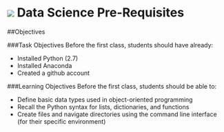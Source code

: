 # ![](https://ga-dash.s3.amazonaws.com/production/assets/logo-9f88ae6c9c3871690e33280fcf557f33.png) Data Science Pre-Requisites

##Objectives

###Task Objectives
Before the first class, students should have already:
- Installed Python (2.7)
- Installed Anaconda
- Created a github account

###Learning Objectives
Before the first class, students should be able to:
- Define basic data types used in object-oriented programming
- Recall the Python syntax for lists, dictionaries, and functions
- Create files and navigate directories using the command line interface (for their specific environment)
